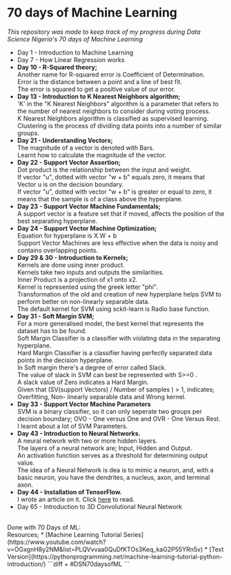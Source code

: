 # 70 days of Machine Learning
_This repository was made to keep track of my progress during Data Science Nigeria's 70 days of Machine Learning_<br>
* Day 1 - Introduction to Machine Learning
* Day 7 - How Linear Regression works
* <b> Day 10 - R-Squared theory;</b> <br> 
Another name for R-squared error is Coefficient of Determination. <br>
Error is the distance between a point and a line of best fit. <br>
The error is squared to get a positive value of our error.
* <b> Day 13 - Introduction to K Nearest Neighbors algorithm; </b> <br>
'K' in the "K Nearest Neighbors" algorithm is a parameter that refers to the number of nearest neighbors to consider during voting process. <br>
K Nearest Neighbors algorithm is classified as supervised learning. <br>
Clustering is the process of dividing data points into a number of similar groups. <br>
* <b> Day 21 - Understanding Vectors; </b> <br>
The magnitude of a vector is denoted with Bars. <br>
Learnt how to calculate the magnitude of the vector. <br>
* <b> Day 22 - Support Vector Assertion; </b> <br>
Dot product is the relationship between the input and weight. <br>
If vector "u", dotted with vector "w + b" equals zero, it means that Vector u is on the decision boundary. <br>
If vector "u", dotted with vector "w + b" is greater or equal to zero, it means that the sample is of a class above the hyperplane. <br>
* <b> Day 23 - Support Vector Machine Fundamentals; </b> <br>
A support vector is a feature set that if moved, affects the position of the best separating hyperplane. <br>
* <b> Day 24 - Support Vector Machine Optimization; </b> <br>
Equation for hyperplane is X.W + b <br>
Support Vector Machines are less effective when the data is noisy and contains overlapping points. <br>
* <b> Day 29 & 30 - Introduction to Kernels; </b> <br>
Kernels are done using inner product. <br>
Kernels take two inputs and outputs the similarities. <br>
Inner Product is a projection of x1 onto x2. <br>
Kernel is represented using the greek letter "phi". <br>
Transformation of the old and creation of new hyperplane helps SVM to perform better on non-linearly separable data. <br>
The default kernel for SVM using sckit-learn is Radio base function. <br>
* <b> Day 31 - Soft Margin SVM; </b> <br>
For a more generalised model, the best kernel that represents the dataset has to be found. <br>
Soft Margin Classifier is a classifier with violating data in the separating hyperplane. <br>
Hard Margin Classifier is a classifier having perfectly separated data points in the decision hyperplane.<br>
In Soft margin there's a degree of error called Slack.<br>
The value of slack in SVM can best be represented with S>=0 .<br>
A slack value of Zero indicates a Hard Margin. <br>
Given that (SV(support Vectors) / Number of samples ) > 1, indicates; Overfitting, Non- linearly separable data and Wrong kernel.<br>
* <b> Day 33 - Support Vector Machine Parameters </b> <br>
SVM is a binary classifier, so it can only seperate two groups per decision boundary; OVO - One versus One and OVR - One Versus Rest. <br>
I learnt about a lot of SVM Parameters. <br>
* <b> Day 43 - Introduction to Neural Networks. </b> <br>
A neural network with two or more hidden layers. <br>
The layers of a neural network are; Input, Hidden and Output. <br>
An activation function serves as a threshold for determining output value. <br>
The idea of a Neural Network is dea is to mimic a neuron, and, with a basic neuron, you have the dendrites, a nucleus, axon, and terminal axon. <br>
* <b> Day 44 - Installation of TensorFlow. </b> <br>
I wrote an article on it. Click [here](https://medium.com/datadriveninvestor/installing-tensorflow-gpu-using-anaconda-on-windows-ac23b66d05f1?source=friends_link&sk=8521b99db5c921f9a9d18bf07df26019) to read.<br>
* Day 65 - Introduction to 3D Convolutional Neural Network <br>
<br>
Done with 70 Days of ML:
<br>
Resources;
* [Machine Learning Tutorial Series](https://www.youtube.com/watch?v=OGxgnH8y2NM&list=PLQVvvaa0QuDfKTOs3Keq_kaG2P55YRn5v)
* [Text Version](https://pythonprogramming.net/machine-learning-tutorial-python-introduction/)
```diff
+ #DSN70daysofML
```
